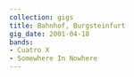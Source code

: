 ```yaml
---
collection: gigs
title: Bahnhof, Burgsteinfurt
gig_date: 2001-04-18
bands:
- Cuatro X
- Somewhere In Nowhere
---
```

